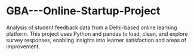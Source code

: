 # GBA---Online-Startup-Project
Analysis of student feedback data from a Delhi-based online learning platform. This project uses Python and pandas to load, clean, and explore survey responses, enabling insights into learner satisfaction and areas of improvement.
